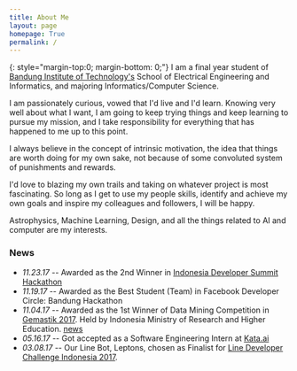 ```yaml
---
title: About Me
layout: page
homepage: True
permalink: /
---
```


{: style="margin-top:0; margin-bottom: 0;"}
I am a final year student of [Bandung Institute of Technology's][1] School of Electrical Engineering and Informatics, and majoring Informatics/Computer Science.

I am passionately curious, vowed that I'd live and I'd learn. Knowing very well about what I want, I am going to keep trying things and keep learning to pursue my mission, and I take responsibility for everything that has happened to me up to this point.

I always believe in the concept of intrinsic motivation, the idea that things are worth doing for my own sake, not because of some convoluted system of punishments and rewards.

I'd love to blazing my own trails and taking on whatever project is most fascinating. So long as I get to use my people skills, identify and achieve my own goals and inspire my colleagues and followers, I will be happy.

Astrophysics, Machine Learning, Design, and all the things related to AI and computer are my interests.

### News
* *11.23.17* -- Awarded as the 2nd Winner in [Indonesia Developer Summit Hackathon](https://www.codepolitan.com/keseruan-dalam-indonesia-developer-summit-5a28d4b386c02)
* *11.19.17* -- Awarded as the Best Student (Team) in Facebook Developer Circle: Bandung Hackathon
* *11.04.17* -- Awarded as the 1st Winner of Data Mining Competition in [Gemastik 2017](https://gemastik.ui.ac.id). Held by Indonesia Ministry of Research and Higher Education. [news](https://www.ristekdikti.go.id/itb-berhasil-raih-peringkat-2-pada-ajang-gemastik-2017/)
* *05.16.17* -- Got accepted as a Software Engineering Intern at  [Kata.ai](http://kata.ai)
* *03.08.17* -- Our Line Bot, Leptons, chosen as Finalist for [Line Developer Challenge Indonesia 2017]( http://at-blog.line.me/id/archives/DevChallengeWinners.html).   

[1]: http://www.itb.ac.id/
